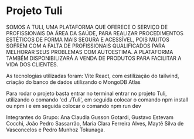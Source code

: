 # Projeto Tuli

SOMOS A TULI, UMA PLATAFORMA QUE OFERECE O SERVIÇO DE PROFISSIONAIS DA ÁREA DA SAÚDE, PARA REALIZAR PROCEDIMENTOS ESTÉTICOS DE FORMA MAIS SEGURA E ACESSÍVEL, POIS MUITOS SOFREM COM A FALTA DE PROFISSIONAIS QUALIFICADOS PARA MELHORAR SEUS PROBLEMAS COM AUTOESTIMA. A PLATAFORMA TAMBÉM DISPONIBILIZARÁ A VENDA DE PRODUTOS PARA FACILITAR A VIDA DOS CLIENTES.
 
As tecnologias utilizadas foram: Vite React, com estilização do tailwind, criação do banco de dados utilizando o MongoDB Atlas

Para rodar o projeto basta entrar no terminal entrar no projeto Tuli, utilizando o comando 'cd ./Tuli', em seguida colocar o comando npm install ou npm i e em seguida colocar o comando npm run dev

Integrantes do Grupo: Ana Claudia Gusson Gotardi, Gustavo Estevam Cocchi, João Pedro Sassarrão, Maria Clara Ferreira Alves, Maytê Silva de Vasconcelos e Pedro Munhoz Tokunaga. 